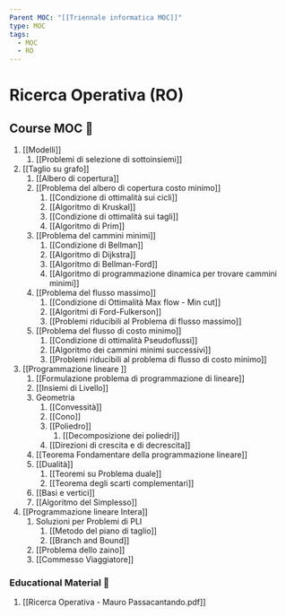 ```yaml
---
Parent MOC: "[[Triennale informatica MOC]]"
type: MOC
tags:
  - MOC
  - RO
---
```


# Ricerca Operativa (RO)

## Course MOC  📒
1. [[Modelli]]
	1. [[Problemi di selezione di sottoinsiemi]]
2. [[Taglio su grafo]]
	1. [[Albero di copertura]]
	2. [[Problema del albero di copertura costo minimo]]
		1. [[Condizione di ottimalità sui cicli]]
		2. [[Algoritmo di Kruskal]]
		3. [[Condizione di ottimalità sui tagli]]
		4. [[Algoritmo di Prim]]
	3. [[Problema del cammini minimi]]
		1. [[Condizione di Bellman]]
		2. [[Algoritmo di Dijkstra]]
		3. [[Algoritmo di Bellman-Ford]]
		4. [[Algoritmo di programmazione dinamica per trovare cammini minimi]]
	4. [[Problema del flusso massimo]]
		1. [[Condizione di Ottimalità Max flow - Min cut]]
		2. [[Algoritmi di Ford-Fulkerson]]
		3. [[Problemi riducibili al Problema di flusso massimo]]
	5. [[Problema del flusso di costo minimo]]
		1. [[Condizione di ottimalità Pseudoflussi]]
		2. [[Algoritmo dei cammini minimi successivi]]
		3. [[Problemi riducibili al problema di flusso di costo minimo]]
3. [[Programmazione lineare ]]
	1. [[Formulazione problema di programmazione di lineare]]
	2. [[Insiemi di Livello]]
	3. Geometria
		1. [[Convessità]]
		2. [[Cono]]
		3. [[Poliedro]]
			1. [[Decomposizione dei poliedri]]
		4. [[Direzioni di crescita e di decrescita]]
	4. [[Teorema Fondamentare della programmazione lineare]]
	5. [[Dualità]]
		1. [[Teoremi su Problema duale]]
		2. [[Teorema degli scarti complementari]]
	6. [[Basi e vertici]]
	7. [[Algoritmo del Simplesso]]
1. [[Programmazione lineare Intera]]
	1. Soluzioni per Problemi di PLI
		1. [[Metodo del piano di taglio]]
		2. [[Branch and Bound]]
	3. [[Problema dello zaino]]
	4. [[Commesso Viaggiatore]]


### Educational Material 🧱
1. [[Ricerca Operativa - Mauro Passacantando.pdf]]

